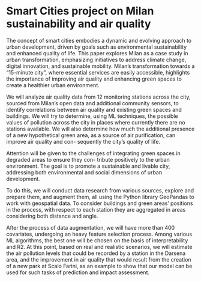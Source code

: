 # Smart Cities project on Milan sustainability and air quality

The concept of smart cities embodies a dynamic and evolving approach to urban development, driven by
goals such as environmental sustainability and enhanced quality of life. This paper explores Milan as a
case study in urban transformation, emphasizing initiatives to address climate change, digital innovation,
and sustainable mobility. Milan’s transformation towards a “15-minute city”, where essential services are
easily accessible, highlights the importance of improving air quality and enhancing green spaces to create a
healthier urban environment.

We will analyze air quality data from 12 monitoring stations across the city, sourced from Milan’s open data
and additional community sensors, to identify correlations between air quality and existing green spaces and
buildings. We will try to determine, using ML techniques, the possible values of pollution across the city
in places where currently there are no stations available. We will also determine how much the additional
presence of a new hypothetical green area, as a source of air purification, can improve air quality and con-
sequently the city’s quality of life.

Attention will be given to the challenges of integrating green spaces in degraded areas to ensure they con-
tribute positively to the urban environment. The goal is to promote a sustainable and livable city, addressing
both environmental and social dimensions of urban development.


To do this, we will conduct data research from various sources, explore and prepare them, and augment
them, all using the Python library GeoPandas to work with geospatial data. To consider buildings and
green areas’ positions in the process, with respect to each station they are aggregated in areas considering
both distance and angle.

After the process of data augmentation, we will have more than 400 covariates, undergoing an heavy feature
selection process. Among various ML algorithms, the best one will be chosen on the basis of interpretability
and R2. At this point, based on real and realistic scenarios, we will estimate the air pollution levels that
could be recorded by a station in the Darsena area, and the improvement in air quality that would result
from the creation of a new park at Scalo Farini, as an example to show that our model can be used for such
tasks of prediction and impact assessment.
